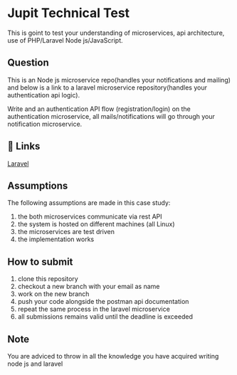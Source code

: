 
# Jupit Technical Test

This is goint to test your understanding of microservices, api architecture, use of PHP/Laravel Node js/JavaScript.


## Question

This is an Node js microservice repo(handles your notifications and mailing) and below is a link to a laravel microservice repository(handles your authentication api logic).

Write and an authentication API flow (registration/login) on the authentication microservice, all mails/notifications will go through your notification microservice.


## 🔗 Links
[ Laravel ](https://github.com/Jupit-Digital-Service/jupit-laravel-test)
## Assumptions

The following assumptions are made in this case study:
1. the both microservices communicate via rest API
2. the system is hosted on different machines (all Linux)
3. the microservices are test driven
4. the implementation works


## How to submit

1. clone this repository
2. checkout a new branch with your email as name
3. work on the new branch
4. push your code alongside the postman api documentation
5. repeat the same process in the laravel microservice
6. all submissions remains valid until the deadline is exceeded


## Note

You are adviced to throw in all the knowledge you have acquired writing node js and laravel

